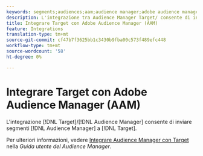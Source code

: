 ```yaml
---
keywords: segments;audiences;aam;audience manager;adobe audience manager;integrate;integration
description: L'integrazione tra Audience Manager Target/ consente di inviare  segmenti di Audience Manager  Adobe Target
title: Integrare Target con Adobe Audience Manager (AAM)
feature: Integrations
translation-type: tm+mt
source-git-commit: cf47b7f3625bb1c3430b9fba00c573f489efc448
workflow-type: tm+mt
source-wordcount: '58'
ht-degree: 0%

---
```



# Integrare Target con Adobe Audience Manager (AAM)

L&#39;integrazione [!DNL Target]/[!DNL Audience Manager] consente di inviare segmenti [!DNL Audience Manager] a [!DNL Target].

Per ulteriori informazioni, vedere [Integrare  Audience Manager con Target](https://experienceleague.adobe.com/docs/audience-manager/user-guide/implementation-integration-guides/integration-other-solutions/aam-target-integration.html) nella *Guida utente del Audience Manager*.
